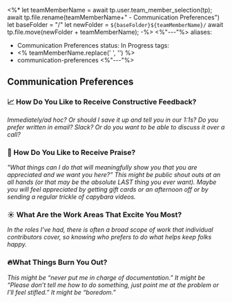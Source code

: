 <%*
let teamMemberName = await tp.user.team_member_selection(tp);
await tp.file.rename(teamMemberName+" - Communication Preferences")
let baseFolder = "/" 
let newFolder = `${baseFolder}${teamMemberName}/` 
await tp.file.move(newFolder + teamMemberName);
-%>
<%"---"%>
aliases:
 - Communication Preferences
status: In Progress
tags: 
 - <% teamMemberName.replace(' ', '') %>
 - communication-preferences
<%"---"%>

## Communication Preferences

### 📈 How Do You Like to Receive Constructive Feedback?

*Immediately/ad hoc? Or should I save it up and tell you in our 1:1s? Do you prefer written in email? Slack? Or do you want to be able to discuss it over a call?*

>

### 🎉 How Do You Like to Receive Praise?

*"What things can I do that will meaningfully show you that you are appreciated and we want you here?” This might be public shout outs at an all hands (or that may be the absolute LAST thing you ever want). Maybe you will feel appreciated by getting gift cards or an afternoon off or by sending a regular trickle of capybara videos.*

>

### ☀️ What Are the Work Areas That Excite You Most?

*In the roles I’ve had, there is often a broad scope of work that individual contributors cover, so knowing who prefers to do what helps keep folks happy.*

>

### 🔥What Things Burn You Out?

*This might be “never put me in charge of documentation.” It might be “Please don’t tell me how to do something, just point me at the problem or I’ll feel stifled.” It might be “boredom.”*

>